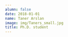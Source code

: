 ```yaml
---
alumn: false
date: 2018-01-01
name: Taner Arslan
image: img/Taners_small.jpg
title: Ph.D. student
---
```



